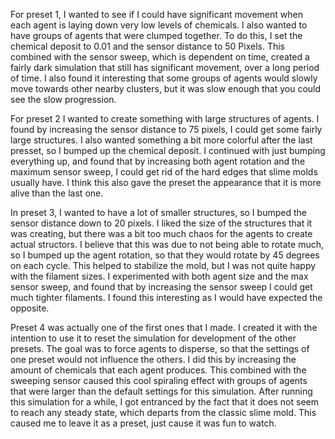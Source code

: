 For preset 1, I wanted to see if I could have significant movement when each agent is laying down very low levels of chemicals. I also wanted to have groups of agents that were clumped together. To do this, I set the chemical deposit to 0.01 and the sensor distance to 50 Pixels. This combined with the sensor sweep, which is dependent on time, created a fairly dark simulation that still has significant movement, over a long period of time. I also found it interesting that some groups of agents would slowly move towards other nearby clusters, but it was slow enough that you could see the slow progression.

For preset 2 I wanted to create something with large structures of agents. I found by increasing the sensor distance to 75 pixels, I could get some fairly large structures. I also wanted something a bit more colorful after the last presset, so I bumped up the chemical deposit. I continued with just bumping everything up, and found that by increasing both agent rotation and the maximum sensor sweep, I could get rid of the hard edges that slime molds usually have. I think this also gave the preset the appearance that it is more alive than the last one. 

In preset 3, I wanted to have a lot of smaller structures, so I bumped the sensor distance down to 20 pixels. I liked the size of the structures that it was creating, but there was a bit too much chaos for the agents to create actual structors. I believe that this was due to not being able to rotate much, so I bumped up the agent rotation, so that they would rotate by 45 degrees on each cycle. This helped to stabilize the mold, but I was not quite happy with the filament sizes. I experimented with both agent size and the max sensor sweep, and found that by increasing the sensor sweep I could get much tighter filaments. I found this interesting as I would have expected the opposite. 

Preset 4 was actually one of the first ones that I made. I created it with the intention to use it to reset the simulation for development of the other presets. The goal was to force agents to disperse, so that the settings of one preset would not influence the others. I did this by increasing the amount of chemicals that each agent produces. This combined with the sweeping sensor caused this cool spiraling effect with groups of agents that were larger than the default settings for this simulation. After running this simulation for a while, I got entranced by the fact that it does not seem to reach any steady state, which departs from the classic slime mold. This caused me to leave it as a preset, just cause it was fun to watch. 


